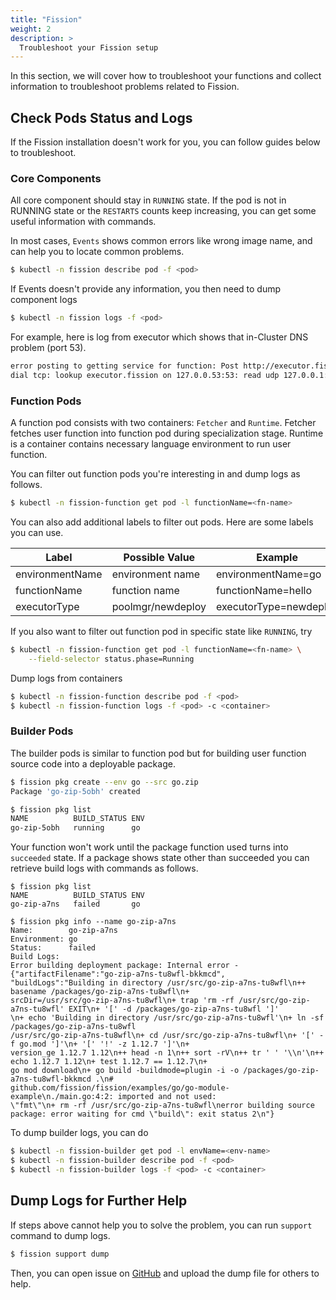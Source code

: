 ```yaml
---
title: "Fission"
weight: 2
description: >
  Troubleshoot your Fission setup 
---
```


In this section, we will cover how to troubleshoot your functions and collect information to troubleshoot problems related to Fission.

## Check Pods Status and Logs

If the Fission installation doesn't work for you, you can follow guides below to troubleshoot. 

### Core Components

All core component should stay in `RUNNING` state. If the pod is not in RUNNING state or the `RESTARTS` counts keep increasing,
you can get some useful information with commands.

In most cases, `Events` shows common errors like wrong image name, and can help you to locate common problems.

```bash
$ kubectl -n fission describe pod -f <pod>
```

If Events doesn't provide any information, you then need to dump component logs

```bash
$ kubectl -n fission logs -f <pod>
```

For example, here is log from executor which shows that in-Cluster DNS problem (port 53).

```bash
error posting to getting service for function: Post http://executor.fission/v2/getServiceForFunction: 
dial tcp: lookup executor.fission on 127.0.0.53:53: read udp 127.0.0.1:59676->127.0.0.53:53: read: connection refused
```

### Function Pods 

A function pod consists with two containers: `Fetcher` and `Runtime`. Fetcher fetches user function into function pod 
during specialization stage. Runtime is a container contains necessary language environment to run user function. 

You can filter out function pods you're interesting in and dump logs as follows.

```bash
$ kubectl -n fission-function get pod -l functionName=<fn-name>
```

You can also add additional labels to filter out pods. Here are some labels you can use.

| Label | Possible Value | Example |
|-------|----------------|---------|
| environmentName | environment name | environmentName=go |
| functionName | function name | functionName=hello |
| executorType | poolmgr/newdeploy  | executorType=newdeploy |

If you also want to filter out function pod in specific state like `RUNNING`, try

```bash
$ kubectl -n fission-function get pod -l functionName=<fn-name> \
    --field-selector status.phase=Running
```

Dump logs from containers

```bash
$ kubectl -n fission-function describe pod -f <pod>
$ kubectl -n fission-function logs -f <pod> -c <container>
```

### Builder Pods

The builder pods is similar to function pod but for building user function source code into a deployable package.

```bash
$ fission pkg create --env go --src go.zip
Package 'go-zip-5obh' created

$ fission pkg list
NAME          BUILD_STATUS ENV
go-zip-5obh   running      go
```

Your function won't work until the package function used turns into `succeeded` state. If a package shows state other than
succeeded you can retrieve build logs with commands as follows. 

```
$ fission pkg list
NAME          BUILD_STATUS ENV
go-zip-a7ns   failed       go

$ fission pkg info --name go-zip-a7ns
Name:        go-zip-a7ns
Environment: go
Status:      failed
Build Logs:
Error building deployment package: Internal error - {"artifactFilename":"go-zip-a7ns-tu8wfl-bkkmcd",
"buildLogs":"Building in directory /usr/src/go-zip-a7ns-tu8wfl\n++ basename /packages/go-zip-a7ns-tu8wfl\n+ 
srcDir=/usr/src/go-zip-a7ns-tu8wfl\n+ trap 'rm -rf /usr/src/go-zip-a7ns-tu8wfl' EXIT\n+ '[' -d /packages/go-zip-a7ns-tu8wfl ']'
\n+ echo 'Building in directory /usr/src/go-zip-a7ns-tu8wfl'\n+ ln -sf /packages/go-zip-a7ns-tu8wfl 
/usr/src/go-zip-a7ns-tu8wfl\n+ cd /usr/src/go-zip-a7ns-tu8wfl\n+ '[' -f go.mod ']'\n+ '[' '!' -z 1.12.7 ']'\n+ 
version_ge 1.12.7 1.12\n++ head -n 1\n++ sort -rV\n++ tr ' ' '\\n'\n++ echo 1.12.7 1.12\n+ test 1.12.7 == 1.12.7\n+ 
go mod download\n+ go build -buildmode=plugin -i -o /packages/go-zip-a7ns-tu8wfl-bkkmcd .\n# 
github.com/fission/fission/examples/go/go-module-example\n./main.go:4:2: imported and not used: 
\"fmt\"\n+ rm -rf /usr/src/go-zip-a7ns-tu8wfl\nerror building source package: error waiting for cmd \"build\": exit status 2\n"}
```

To dump builder logs, you can do 

```bash
$ kubectl -n fission-builder get pod -l envName=<env-name>
$ kubectl -n fission-builder describe pod -f <pod>
$ kubectl -n fission-builder logs -f <pod> -c <container>
```

## Dump Logs for Further Help

If steps above cannot help you to solve the problem, you can run `support` command to dump logs. 

```bash
$ fission support dump
```

Then, you can open issue on [GitHub](https://github.com/fission/fission/issues) and upload the dump file for others to help.
